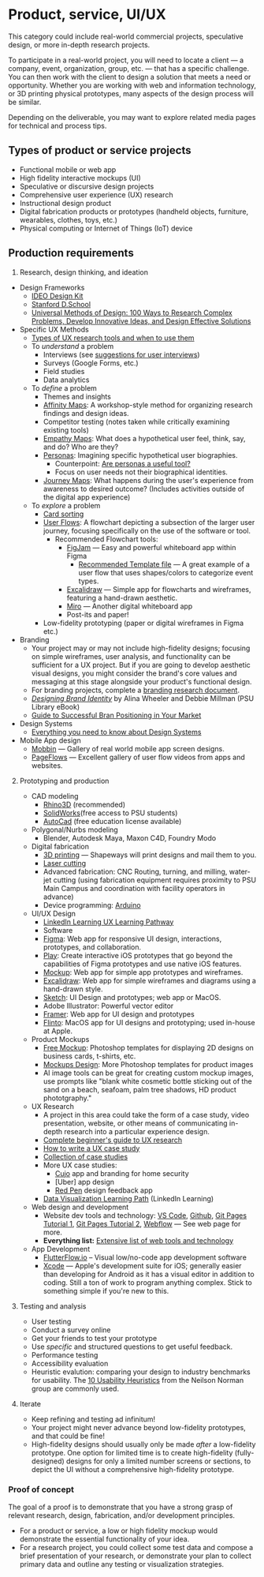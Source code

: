 # Product, service, UI/UX

This category could include real-world commercial projects, speculative design, or more in-depth research projects. 

To participate in a real-world project, you will need to locate a client — a company, event, organization, group, etc. — that has a specific challenge. You can then work with the client to design a solution that meets a need or opportunity. Whether you are working with web and information technology, or 3D printing physical prototypes, many aspects of the design process will be similar.

Depending on the deliverable, you may want to explore related media pages for technical and process tips. 

## Types of product or service projects

* Functional mobile or web app
* High fidelity interactive mockups \(UI\)
* Speculative or discursive design projects
* Comprehensive user experience \(UX\) research 
* Instructional design product
* Digital fabrication products or prototypes \(handheld objects, furniture, wearables, clothes, toys, etc.\)
* Physical computing or Internet of Things \(IoT\) device 


## Production requirements

1. Research, design thinking, and ideation
  * Design Frameworks
    * [IDEO Design Kit](http://www.designkit.org/methods)
    * [Stanford D.School](https://dschool.stanford.edu/resources/the-bootcamp-bootleg)
    * [Universal Methods of Design: 100 Ways to Research Complex Problems, Develop Innovative Ideas, and Design Effective Solutions](https://www.amazon.com/Universal-Methods-Design-Innovative-Effective/dp/1592537561/)
  * Specific UX Methods
    * [Types of UX research tools and when to use them](https://www.notably.ai/blog/how-to-choose-the-right-qualitative-research-methods)
    * To *understand* a problem
      * Interviews \(see [suggestions for user interviews](https://uxdesign.cc/how-to-conduct-user-interviews-fe4b8c34b0b7)\)
      * Surveys \(Google Forms, etc.\)
      * Field studies
      * Data analytics
    * To *define* a problem
      * Themes and insights
      * [Affinity Maps](https://www.nngroup.com/articles/affinity-diagram/): A workshop-style method for organizing research findings and design ideas. 
      * Competitor testing \(notes taken while critically examining existing tools\)
      * [Empathy Maps](https://www.nngroup.com/articles/empathy-mapping/): What does a hypothetical user feel, think, say, and do? Who are they?
      * [Personas](https://www.nngroup.com/articles/persona/): Imagining specific hypothetical user biographies. 
          * Counterpoint: [Are personas a useful tool?](https://www.thefountaininstitute.com/blog/skepticism-and-ux-personas)
          * Focus on user needs not their biographical identities.
      * [Journey Maps](https://www.nngroup.com/articles/journey-mapping-101/): What happens during the user's experience from awareness to desired outcome? \(Includes activities outside of the digital app experience\)
    * To *explore* a problem
      * [Card sorting](https://careerfoundry.com/en/blog/ux-design/what-is-card-sorting/)
      * [User Flows](https://www.figma.com/resource-library/user-flow/): A flowchart depicting a subsection of the larger user journey, focusing specifically on the use of the software or tool.
        * Recommended Flowchart tools:
          * [FigJam](https://www.figma.com/figjam/) — Easy and powerful whiteboard app within Figma
            * [Recommended Template file](https://www.figma.com/community/file/1174820493855619258/user-flow-template) — A great example of a user flow that uses shapes/colors to categorize event types. 
          * [Excalidraw](https://excalidraw.com/) — Simple app for flowcharts and wireframes, featuring a hand-drawn aesthetic.
          * [Miro](https://miro.com/) — Another digital whiteboard app
          * Post-its and paper!
      * Low-fidelity prototyping \(paper or digital wireframes in Figma etc.\)
  * Branding
    * Your project may or may not include high-fidelity designs; focusing on simple wireframes, user analysis, and functionality can be sufficient for a UX project. But if you are going to develop aesthetic visual designs, you might consider the brand's core values and messaging at this stage alongside your product's functional design.
    * For branding projects, complete a [branding research document](/branding-research-doc.md).
    * [*Designing Brand Identity*](https://ebookcentral.proquest.com/lib/pensu/reader.action?docID=5014629) by Alina Wheeler and Debbie Millman \(PSU Library eBook\)
    * [ Guide to Successful Bran Positioning in Your Market](https://blog.hubspot.com/sales/brand-positioning-strategy)
  * Design Systems
    * [Everything you need to know about Design Systems](https://uxdesign.cc/everything-you-need-to-know-about-design-systems-54b109851969)
  * Mobile App design
    * [Mobbin](https://mobbin.com/browse/ios/apps) — Gallery of real world mobile app screen designs.
    * [PageFlows](https://pageflows.com/) — Excellent gallery of user flow videos from apps and websites. 

2. Prototyping and production
   * CAD modeling
     * [Rhino3D](https://www.rhino3d.com/) \(recommended\)
     * [SolidWorks](https://www.solidworks.com/)\(free access to PSU students\)
     * [AutoCad](https://www.autodesk.com/products/autocad/overview) \(free education license available\)
   * Polygonal/Nurbs modeling
     * Blender, Autodesk Maya, Maxon C4D, Foundry Modo
   * Digital fabrication
     * [3D printing](https://www.shapeways.com) — Shapeways will print designs and mail them to you. 
     * [Laser cutting](https://sendcutsend.com)
     * Advanced fabrication: CNC Routing, turning, and milling, water-jet cutting \(using fabrication equipment requires proximity to PSU Main Campus and coordination with facility operators in advance\)
     * Device programming: [Arduino](https://www.arduino.cc/)
   * UI/UX Design
     * [LinkedIn Learning UX Learning Pathway](https://www.linkedin.com/learning/paths/become-a-user-experience-designer?u=76811570)
     * Software
      * [Figma](https://www.figma.com/): Web app for responsive UI design, interactions, prototypes, and collaboration. 
      * [Play](https://createwithplay.com/): Create interactive iOS prototypes that go beyond the capabilities of Figma prototypes and use native iOS features. 
      * [Mockup](https://getmockup.app/): Web app for simple app prototypes and wireframes.
      * [Excalidraw](https://excalidraw.com/): Web app for simple wireframes and diagrams using a hand-drawn style.
      * [Sketch](https://www.sketch.com/): UI Design and prototypes; web app or MacOS.
      * Adobe Illustrator: Powerful vector editor
      * [Framer](https://www.framer.com/): Web app for UI design and prototypes
      * [Flinto](https://www.framer.com/): MacOS app for UI designs and prototyping; used in-house at Apple. 
   * Product Mockups
      * [Free Mockup](https://www.free-mockup.com/): Photoshop templates for displaying 2D designs on business cards, t-shirts, etc. 
      * [Mockups Design](https://mockups-design.com/): More Photoshop templates for product images
      * AI image tools can be great for creating custom mockup images, use prompts like "blank white cosmetic bottle sticking out of the sand on a beach, seafoam, palm tree shadows, HD product phototgraphy."
   * UX Research
      * A project in this area could take the form of a case study, video presentation, website, or other means of communicating in-depth research into a particular experience design. 
      * [Complete beginner's guide to UX research](https://www.uxbooth.com/articles/complete-beginners-guide-to-design-research/)
      * [How to write a UX case study](https://www.invisionapp.com/inside-design/how-to-write-a-ux-case-study/)
      * [Collection of case studies](https://uxdesign.cc/ux-case-studies/home)
      * More UX case studies:
        * [Cujo](http://karoliskosas.com/cujo-3/) app and branding for home security
        * [Uber] app design
        * [Red Pen](http://pistachiomade.com/red-pen/) design feedback app
      * [Data Visualization Learning Path](https://www.linkedin.com/learning/paths/become-a-data-visualization-specialist-concepts?u=76811570) \(LinkedIn Learning\)
   * Web design and development
     * Website dev tools and technology: [VS Code](https://code.visualstudio.com/), [Github](http://github.com), [Git Pages Tutorial 1](https://www.smashingmagazine.com/2014/08/build-blog-jekyll-github-pages/), [Git Pages Tutorial 2](https://www.youtube.com/watch?v=SWVjQsvQocA), [Webflow](https://webflow.com/) — See web page for more.
     * **Everything list:** [Extensive list of web tools and technology](https://free-for.dev/)
   * App Development 
     * [FlutterFlow.io](https://flutterflow.io/) – Visual low/no-code app development software
     * [Xcode](https://www.linkedin.com/learning/xcode-11-essential-training/learn-to-develop-for-the-apple-platforms?u=76811570) — Apple's development suite for iOS; generally easier than developing for Android as it has a visual editor in addition to coding. Still a ton of work to program anything complex. Stick to something simple if you're new to this.

3. Testing and analysis
   * User testing
    * Conduct a survey online
    * Get your friends to test your prototype 
    * Use *specific* and structured questions to get useful feedback. 
   * Performance testing
   * Accessibility evaluation
   * Heuristic evalution: comparing your design to industry benchmarks for usability. The [10 Usability Heuristics](https://www.nngroup.com/articles/ten-usability-heuristics/) from the Neilson Norman group are commonly used. 

4. Iterate 
    * Keep refining and testing ad infinitum! 
    * Your project might never advance beyond low-fidelity prototypes, and that could be fine! 
    * High-fidelity designs should usually only be made *after* a low-fidelity prototype. One option for limited time is to create high-fidelity \(fully-designed\) designs for only a limited number screens or sections, to depict the UI without a comprehensive high-fidelity prototype. 

### Proof of concept

The goal of a proof is to demonstrate that you have a strong grasp of relevant research, design, fabrication, and/or development principles.
* For a product or service, a low or high fidelity mockup would demonstrate the essential functionality of your idea. 
* For a research project, you could collect some test data and compose a brief presentation of your research, or demonstrate your plan to collect primary data and outline any testing or visualization strategies. 

